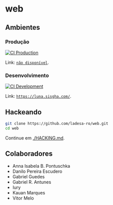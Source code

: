 # web

## Ambientes

### Produção

[![CI Production][action-ci-prod-src]][action-ci-prod-href]

Link: [`não disponível`](#).

### Desenvolvimento

[![CI Development][action-ci-dev-src]][action-ci-dev-href]

Link: [`https://luna.sisgha.com/`](https://luna.sisgha.com/).

## Hackeando

```sh
git clone https://github.com/ladesa-ro/web.git
cd web
```

Continue em [./HACKING.md](./HACKING.md).

## Colaboradores

- Anna Isabela B. Pontuschka
- Danilo Pereira Escudero
- Gabriel Guedes
- Gabriel R. Antunes
- Iury
- Kauan Marques
- Vitor Melo

<!-- Badges -->

<!-- Badges / Actions / Production  -->

[action-ci-prod-src]: https://img.shields.io/github/actions/workflow/status/ladesa-ro/web/ci.yml?style=flat&logo=github&logoColor=white&label=CI@production&branch=production&labelColor=18181B
[action-ci-prod-href]: https://github.com/ladesa-ro/web/actions/workflows/ci.yml?query=branch%3Aproduction

<!-- Badges / Actions / Development  -->

[action-ci-dev-src]: https://img.shields.io/github/actions/workflow/status/ladesa-ro/web/ci.yml?style=flat&logo=github&logoColor=white&label=CI@development&branch=development&labelColor=18181B
[action-ci-dev-href]: https://github.com/ladesa-ro/web/actions/workflows/ci.yml?query=branch%3Adevelopment
